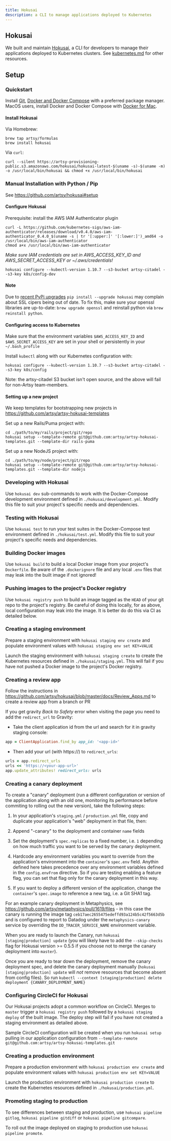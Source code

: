 ```yaml
---
title: Hokusai
description: a CLI to manage applications deployed to Kubernetes
---
```


## Hokusai

We built and maintain [Hokusai](https://github.com/artsy/hokusai), a CLI for developers to manage their
applications deployed to Kubernetes clusters. See [kubernetes.md](kubernetes.md) for other resources.

## Setup

### Quickstart

Install [Git](https://git-scm.com/), [Docker and Docker Compose](https://docs.docker.com/install) with a preferred package manager.  MacOS users, install Docker and Docker Compose with [Docker for Mac](https://docs.docker.com/docker-for-mac/install/).

#### Install Hokusai

Via Homebrew:

```
brew tap artsy/formulas
brew install hokusai
```

Via `curl`:

```
curl --silent https://artsy-provisioning-public.s3.amazonaws.com/hokusai/hokusai-latest-$(uname -s)-$(uname -m) -o /usr/local/bin/hokusai && chmod +x /usr/local/bin/hokusai
```

### Manual Installation with Python / Pip

See https://github.com/artsy/hokusai#setup

#### Configure Hokusai

Prerequisite: install the AWS IAM Authenticator plugin

```
curl -L https://github.com/kubernetes-sigs/aws-iam-authenticator/releases/download/v0.4.0/aws-iam-authenticator_0.4.0_$(uname -s | tr '[:upper:]' '[:lower:]')_amd64 -o /usr/local/bin/aws-iam-authenticator
chmod a+x /usr/local/bin/aws-iam-authenticator
```

*Make sure IAM credentials are set in AWS_ACCESS_KEY_ID and AWS_SECRET_ACCESS_KEY or ~/.aws/credentials!*

```
hokusai configure --kubectl-version 1.10.7 --s3-bucket artsy-citadel --s3-key k8s/config-dev
```

#### Note

Due to
[recent PyPi upgrades](https://gis.stackexchange.com/questions/278989/pip-no-longer-works-with-qgis-2-18-x-python-tls-version-no-longer-supported)
`pip install --upgrade hokusai` may complain about SSL cipers being out of date. To fix this, make sure your
openssl libraries are up-to-date: `brew upgrade openssl` and reinstall python via `brew reinstall python`.

#### Configuring access to Kubernetes

Make sure that the environment variables `$AWS_ACCESS_KEY_ID` and `$AWS_SECRET_ACCESS_KEY` are set in your shell or persistently in your `~/.bash_profile`

Install `kubectl` along with our Kubernetes configuration with:

`hokusai configure --kubectl-version 1.10.7 --s3-bucket artsy-citadel --s3-key k8s/config`

Note: the artsy-citadel S3 bucket isn't open source, and the above will fail
for non-Artsy team-members.

#### Setting up a new project

We keep templates for bootstrapping new projects in https://github.com/artsy/artsy-hokusai-templates

Set up a new Rails/Puma project with:

```
cd ./path/to/my/rails/project/git/repo
hokusai setup --template-remote git@github.com:artsy/artsy-hokusai-templates.git --template-dir rails-puma
```

Set up a new NodeJS project with:

```
cd ./path/to/my/node/project/git/repo
hokusai setup --template-remote git@github.com:artsy/artsy-hokusai-templates.git --template-dir nodejs
```

### Developing with Hokusai

Use `hokusai dev` sub-commands to work with the Docker-Compose development environment defined in
`./hokusai/development.yml`. Modify this file to suit your project's specific needs and dependencies.

### Testing with Hokusai

Use `hokusai test` to run your test suites in the Docker-Compose test environment defined in `./hokusai/test.yml`.
Modify this file to suit your project's specific needs and dependencies.

### Building Docker images

Use `hokusai build` to build a local Docker image from your project's `Dockerfile`. Be aware of the `.dockerignore`
file and any local `.env` files that may leak into the built image if not ignored!

### Pushing images to the project's Docker registry

Use `hokusai registry push` to build an image tagged as the `HEAD` of your git repo to the project's registry. Be
careful of doing this locally, for as above, local configuration may leak into the image. It is better do do this
via CI as detailed below.

### Creating a staging environment

Prepare a staging environment with `hokusai staging env create` and populate environment values with
`hokusai staging env set KEY=VALUE`

Launch the staging environment with `hokusai staging create` to create the Kubernetes resources defined in
`./hokusai/staging.yml`. This will fail if you have not pushed a Docker image to the project's Docker registry.

### Creating a review app

Follow the instructions in https://github.com/artsy/hokusai/blob/master/docs/Review_Apps.md to create a review app from a branch or PR

If you get gravity _Back to Safety_ error when visiting the page you need to add the `redirect_url` to Gravity:

- Take the client application id from the url and search for it in gravity staging console:

```ruby
app = ClientApplication.find_by app_id: '<app-id>'
```

- Then add your url (with https://) to `redirect_urls`:

```ruby
urls = app.redirect_urls
urls << 'https://<your-app-url>'
app.update_attributes! redirect_urls: urls
```

### Creating a canary deployment

To create a "canary" deployment (run a different configuration or version of the application along with an old one, monitoring its performance before commiting to rolling out the new version), take the following steps:

1) In your application's `staging.yml` / `production.yml` file, copy and duplicate your application's "web" deployment in that file, then:

1) Append "-canary" to the deployment and container `name` fields
2) Set the deployment's `spec.replicas` to a fixed number, i.e. `1` depending on how much traffic you want to be served by the canary deployment.
3) Hardcode any environment variables you want to override from the application's environment into the `container`'s `spec.env` field.  Anythin defined here takes precedence over any environment variables defined in the `config.envFrom` directive.  So if you are testing enabling a feature flag, you can set that flag only for the canary deployment in this way.
4) If you want to deploy a different version of the application, change the `container`'s `spec.image` to reference a new tag, i.e. a Git SHA1 tag.

For an example canary deployment in Metaphysics, see https://github.com/artsy/metaphysics/pull/1619/files - in this case the canary is running the image tag `ceb17aec2655475edeffd93a124b5c42f5663d5b` and is configured to report to Datadog under the `metaphysics-canary` service by overriding the `DD_TRACER_SERVICE_NAME` environment variable.

When you are ready to launch the Canary, run `hokusai [staging|production] update` (you will likely have to add the `--skip-checks` flag for Hokusai version >= 0.5.5 if you choose not to merge the canary deployment into `master`).

Once you are ready to tear down the deployment, remove the canary deployment spec, and delete the canary deployment manually (`hokusai [staging|production] update` will _not_ remove resources that become absent from config files).  So run `kubectl --context [staging|production] delete deployment {CANARY_DEPLOYMENT_NAME}`

### Configuring CircleCI for Hokusai

Our Hokusai projects adopt a common workflow on CircleCI. Merges to `master` trigger a `hokusai registry push`
followed by a `hokusai staging deploy` of the built image. The deploy step will fail if you have not created a staging environment as detailed above.

Sample CircleCI configuration will be created when you run `hokusai setup` pulling in our application configuration from `--template-remote git@github.com:artsy/artsy-hokusai-templates.git`

### Creating a production environment

Prepare a production environment with `hokusai production env create` and populate environment values with
`hokusai production env set KEY=VALUE`

Launch the production environment with `hokusai production create` to create the Kubernetes resources defined in
`./hokusai/production.yml`.

### Promoting staging to production

To see differences between staging and production, use `hokusai pipeline gitlog`, `hokusai pipeline gitdiff` or `hokusai pipeline gitcompare`.

To roll out the image deployed on staging to production use `hokusai pipeline promote`.
